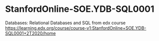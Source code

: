 # StanfordOnline-SOE.YDB-SQL0001
Databases: Relational Databases and SQL from edx course 
https://learning.edx.org/course/course-v1:StanfordOnline+SOE.YDB-SQL0001+2T2020/home
